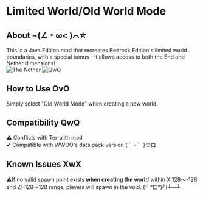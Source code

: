 # Limited World/Old World Mode

## About ~(∠・ω< )⌒☆  
This is a Java Edition mod that recreates Bedrock Edition's limited world boundaries, with a special bonus - it allows access to both the End and Nether dimensions!  
![The Nether](https://cdn.modrinth.com/data/cached_images/bd06b3bc23faed474260127db66500bdf99d459d.jpeg)
![QwQ](https://cdn.modrinth.com/data/cached_images/563b758df2dc016059b3e30cec69e162d780bdf0.jpeg)

## How to Use OvO  
Simply select "Old World Mode" when creating a new world.

## Compatibility QwQ  
⚠ Conflicts with Terralith mod  
✔ Compatible with WWOO's data pack version ( ゜- ゜)つロ

## Known Issues XwX  
⚠If no valid spawn point exists **when creating the world** within X:128～-128 and Z:-128～128 range, players will spawn in the void. (╯°口°)╯(┴—┴
